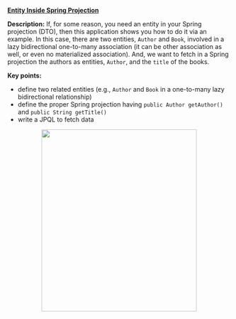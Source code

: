 **[Entity Inside Spring Projection](https://github.com/AnghelLeonard/Hibernate-SpringBoot/tree/master/HibernateSpringBootDtoEntityViaProjection)**
     
**Description:** If, for some reason, you need an entity in your Spring projection (DTO), then this application shows you how to do it via an example. In this case, there are two entities, `Author` and `Book`, involved in a lazy bidirectional one-to-many association  (it can be other association as well, or even no materialized association). And, we want to fetch in a Spring projection the authors as entities, `Author`, and the `title` of the books.

**Key points:**
- define two related entities (e.g., `Author` and `Book` in a one-to-many lazy bidirectional relationship)
- define the proper Spring projection having `public Author getAuthor()` and `public String getTitle()`
- write a JPQL to fetch data

<a href="https://leanpub.com/java-persistence-performance-illustrated-guide"><p align="center"><img src="https://github.com/AnghelLeonard/Hibernate-SpringBoot/blob/master/Java%20Persistence%20Performance%20Illustrated%20Guide.jpg" height="410" width="350"/></p></a>
